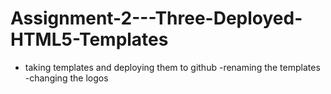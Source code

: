 # Assignment-2---Three-Deployed-HTML5-Templates
 - taking templates and deploying them to github
 -renaming the templates
 -changing the logos
 
